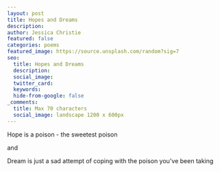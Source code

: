 ```yaml
---
layout: post
title: Hopes and Dreams
description: 
author: Jessica Christie
featured: false
categories: poems
featured_image: https://source.unsplash.com/random?sig=7
seo:
  title: Hopes and Dreams
  description:
  social_image:
  twitter_card:
  keywords:
  hide-from-google: false
_comments:
  title: Max 70 characters
  social_image: landscape 1200 x 600px
---
```


Hope
is a poison - the sweetest poison

and

Dream
is just a sad attempt of coping
with the poison you've been taking